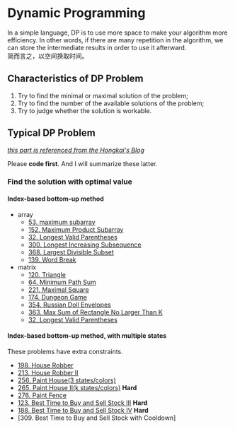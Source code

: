 # Dynamic Programming

In a simple language, DP is to use more space to make your algorithm more efficiency. In other words, if there are many repetition in the algorithm, we can store the intermediate results in order to use it afterward.<br>
简而言之，以空间换取时间。

## Characteristics of DP Problem

1. Try to find the minimal or maximal solution of the problem;
2. Try to find the number of the available solutions of the problem;
3. Try to judge whether the solution is workable.

## Typical DP Problem

[_this part is referenced from the Hongkai's Blog_](http://kaicoding.blogspot.com/2016/07/dynamic-programming-summary-leetcode.html)

Please **code first**. And I will summarize these latter.

### Find the solution with optimal value

#### Index-based bottom-up method

- array
  - [53. maximum subarray](https://leetcode.com/problems/maximum-subarray/)
  - [152. Maximum Product Subarray](https://leetcode.com/problems/maximum-product-subarray/)
  - [32. Longest Valid Parentheses](https://leetcode.com/problems/longest-valid-parentheses/)
  - [300. Longest Increasing Subsequence](https://leetcode.com/problems/longest-increasing-subsequence/)
  - [368. Largest Divisible Subset](https://leetcode.com/problems/largest-divisible-subset/)
  - [139. Word Break](https://leetcode.com/problems/word-break/)
- matrix
  - [120. Triangle](https://leetcode.com/problems/triangle/)
  - [64. Minimum Path Sum](https://leetcode.com/problems/minimum-path-sum/)
  - [221. Maximal Square](https://leetcode.com/problems/maximal-square/)
  - [174. Dungeon Game](https://leetcode.com/problems/dungeon-game/)
  - [354. Russian Doll Envelopes](https://leetcode.com/problems/russian-doll-envelopes/)
  - [363. Max Sum of Rectangle No Larger Than K](https://leetcode.com/problems/max-sum-of-rectangle-no-larger-than-k/)
  - [32. Longest Valid Parentheses](https://leetcode.com/problems/longest-valid-parentheses/)

#### Index-based bottom-up method, with multiple states

These problems have extra constraints.<br>

- [198. House Robber]()
- [213. House Robber II]()
- [256. Paint House(3 states/colors)]()
- [265. Paint House II(k states/colors)]() **Hard**
- [276. Paint Fence]()
- [123. Best Time to Buy and Sell Stock III]() **Hard**
- [188. Best Time to Buy and Sell Stock IV]() **Hard**
- [309. Best Time to Buy and Sell Stock with Cooldown]
